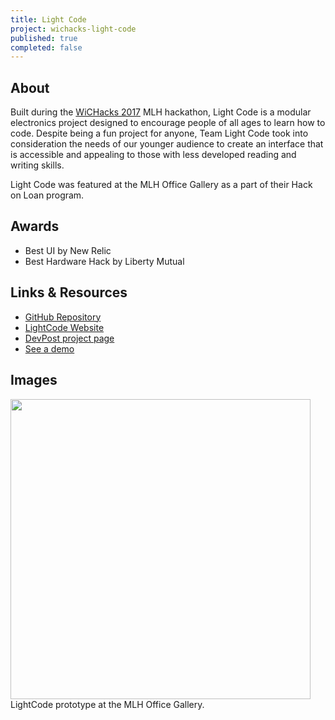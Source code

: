 ```yaml
---
title: Light Code
project: wichacks-light-code
published: true
completed: false
---
```


## About
Built during the [WiCHacks 2017](http://wichacks.rit.edu/) MLH hackathon, Light Code is a modular electronics project designed to encourage people of all ages to learn how to code. Despite being a fun project for anyone, Team Light Code took into consideration the needs of our younger audience to create an interface that is accessible and appealing to those with less developed reading and writing skills.

Light Code was featured at the MLH Office Gallery as a part of their Hack on Loan program.

## Awards
- Best UI by New Relic
- Best Hardware Hack by Liberty Mutual

## Links & Resources
* [GitHub Repository](https://github.com/aviggiano836/LightCode)
* [LightCode Website](https://aviggiano836.github.io/LightCode/)
* [DevPost project page](https://devpost.com/software/light-code)
* [See a demo](https://youtu.be/sbjNLAihfJ0)

## Images
<img src="{{site.url}}/assets/img/wichacks-light-code.png" style= "width:50vw;">
LightCode prototype at the MLH Office Gallery.
